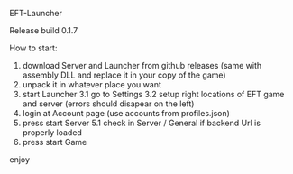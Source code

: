 EFT-Launcher

Release build 0.1.7

How to start:

1. download Server and Launcher from github releases (same with assembly DLL and replace it in your copy of the game)
2. unpack it in whatever place you want
3. start Launcher
3.1 go to Settings
3.2 setup right locations of EFT game and server (errors should disapear on the left)
4. login at Account page (use accounts from profiles.json)
5. press start Server
5.1 check in Server / General if backend Url is properly loaded
6. press start Game

enjoy
